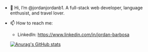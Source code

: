 - 👋 Hi, I’m @jordanjordanb1. A full-stack web developer, language enthusist, and travel lover.
- 📫 How to reach me:
  
  - LinkedIn: https://www.linkedin.com/in/jordan-barbosa
  
  [![Anurag's GitHub stats](https://github-readme-stats.vercel.app/api?username=jordanjordanb1&show_icons=true&theme=dracula)](https://github.com/jordanjordanb1/github-readme-stats)
